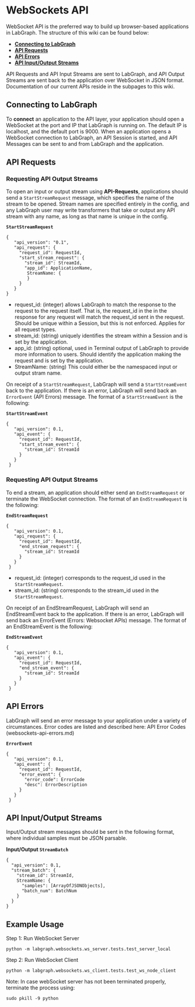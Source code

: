 # WebSockets API

WebSocket API is the preferred way to build up browser-based applications in LabGraph. The structure of this wiki can be found below:

* [**Connecting to LabGraph**](#connect)
* [**API Requests**](#API-Requests)
* [**API Errors**](#API-Errors)
* [**API Input/Output Streams**](#API-Input-Output-Streams)

API Requests and API Input Streams are sent to LabGraph, and API Output Streams are sent back to the application over WebSocket in JSON format. Documentation of our current APIs reside in the subpages to this wiki.


## Connecting to LabGraph

To **connect** an application to the API layer, your application should open a WebSocket at the port and IP that LabGraph is running on. The default IP is localhost, and the default port is 9000. When an application opens a WebSocket connection to LabGraph, an API Session is started, and API Messages can be sent to and from LabGraph and the application.

## API Requests
### Requesting API Output Streams

To open an input or output stream using **API-Requests**, applications should send a `StartStreamRequest` message, which specifies the name of the stream to be opened. Stream names are specified entirely in the config, and any LabGraph user may write transformers that take or output any API stream with any name, as long as that name is unique in the config.

**`StartStreamRequest`**
```
{
   "api_version": "0.1",
   "api_request": {
     "request_id": RequestId,
     "start_stream_request": {
       "stream_id": StreamId,
       "app_id": ApplicationName,
        StreamName: {
        }
     }
   }
}
```
* request_id: (integer) allows LabGraph to match the response to the request to the request itself. That is, the request_id in the in the response for any request will match the request_id sent in the request. Should be unique within a Session, but this is not enforced. Applies for all request types.
* stream_id: (string) uniquely identifies the stream within a Session and is set by the application.
* app_id: (string) optional, used in Terminal output of LabGraph to provide more information to users. Should identify the application making the request and is set by the application.
* StreamName: (string) This could either be the namespaced input or output stram name.

On receipt of a `StartStreamRequest`, LabGraph will send a `StartStreamEvent` back to the application. If there is an error, LabGraph will send back an `ErrorEvent` (API Errors) message. The format of a `StartStreamEvent` is the following:

**`StartStreamEvent`**
```
{
   "api_version": 0.1,
   "api_event": {
     "request_id": RequestId,
     "start_stream_event": {
       "stream_id": StreamId
     }
   }
 }
```
### Requesting API Output Streams

To end a stream, an application should either send an `EndStreamRequest` or terminate the WebSocket connection. The format of an `EndStreamRequest` is the following:

**`EndStreamRequest`**
```
{
   "api_version": 0.1,
   "api_request": {
     "request_id": RequestId,
     "end_stream_request": {
       "stream_id": StreamId
     }
   }
 }
```
* request_id: (integer) corresponds to the request_id used in the `StartStreamRequest`.
* stream_id: (string) corresponds to the stream_id used in the `StartStreamRequest`.

On receipt of an EndStreamRequest, LabGraph will send an EndStreamEvent back to the application. If there is an error, LabGraph will send back an ErrorEvent (Errors: Websocket APIs) message. The format of an EndStreamEvent is the following:

**`EndStreamEvent`**
```
{
   "api_version": 0.1,
   "api_event": {
     "request_id": RequestId,
     "end_stream_event": {
       "stream_id": StreamId
     }
   }
 }
```

## API Errors
LabGraph will send an error message to your application under a variety of circumstances. Error codes are listed and described here: API Error Codes (websockets-api-errors.md)

**`ErrorEvent`**
```
{
   "api_version": 0.1,
   "api_event": {
     "request_id": RequestId,
     "error_event": {
       "error_code": ErrorCode
       "desc": ErrorDescription
     }
   }
 }
```

## API Input/Output Streams
Input/Output stream messages should be sent in the following format, where individual samples must be JSON parsable.

**Input/Output `StreamBatch`**
```
{
  "api_version": 0.1,
  "stream_batch": {
    "stream_id": StreamId,
    StreamName: {
      "samples": [ArrayOfJSONObjects],
      "batch_num": BatchNum
    }
  }
}
```

## Example Usage
Step 1: Run WebSocket Server
```
python -m labgraph.websockets.ws_server.tests.test_server_local
```
Step 2: Run WebSocket Client
```
python -m labgraph.websockets.ws_client.tests.test_ws_node_client
```
Note: In case webSocket server has not been terminated properly, terminate the process using:
```
sudo pkill -9 python
```
